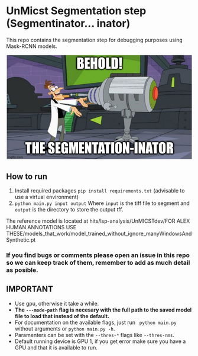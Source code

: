 # UnMicst Segmentation step (Segmentinator... inator)
This repo contains the segmentation step for debugging purposes using Mask-RCNN models.

![segmentinator logo](https://github.com/labsyspharm/beta-segmentinator/blob/master/image.png?raw=true)

## How to run
1. Install required packages ```pip install requirements.txt``` (advisable to use a virtual environment)
2. ```python main.py input output``` Where ```input``` is the tiff file to segment and ```output``` is the directory to store the output tff.

The reference model is located at hits/lsp-analysis/UnMICSTdev/FOR ALEX HUMAN ANNOTATIONS USE THESE/models_that_work/model_trained_without_ignore_manyWindowsAndSynthetic.pt

### If you find bugs or comments please open an issue in this repo so we can keep track of them, remember to add as much detail as posible.

## IMPORTANT
- Use gpu, otherwise it take a while.
- **The ```---mode-path``` flag is necesary with the full path to the saved model file to load that instead of the default.**
- For documentation on the available flags, just run ``` python main.py``` without arguments or ```python main.py -h```.
- Paramenters can be set with the ```--thres-*``` flags like ```--thres-nms```.
- Default running device is GPU 1, if you get error make sure you have a GPU and that it is available to run.
